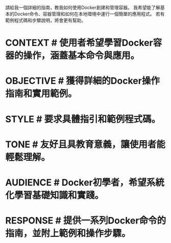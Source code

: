 請給我一個詳細的指南，教我如何使用Docker創建和管理容器。
我希望能了解基本的Docker命令、容器管理和如何在本地環境中運行一個簡單的應用程式。
若有範例程式碼和步驟說明，將會更有幫助。
# CONTEXT # 使用者希望學習Docker容器的操作，涵蓋基本命令與應用。
# OBJECTIVE # 獲得詳細的Docker操作指南和實用範例。
# STYLE # 要求具體指引和範例程式碼。
# TONE # 友好且具教育意義，讓使用者能輕鬆理解。
# AUDIENCE # Docker初學者，希望系統化學習基礎知識和實踐。
# RESPONSE # 提供一系列Docker命令的指南，並附上範例和操作步驟。 
